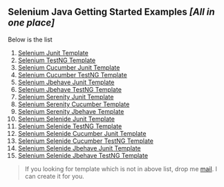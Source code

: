  ## Selenium Java Getting Started Examples *[All in one place]*
 
 Below is the list
 
  1. [Selenium Junit Template](https://github.com/sridharbandi/Selenium-Java-Getting-Started-Examples/tree/master/Selenium-Junit-Template)
  2. [Selenium TestNG Template](https://github.com/sridharbandi/Selenium-Java-Getting-Started-Examples/tree/master/Selenium-Testng-Template)
  3. [Selenium Cucumber Junit Template](https://github.com/sridharbandi/Selenium-Java-Getting-Started-Examples/tree/master/Selenium-Cucumber-Junit-Template)
  4. [Selenium Cucumber TestNG Template](https://github.com/sridharbandi/Selenium-Java-Getting-Started-Examples/tree/master/Selenium-Cucumber-Testng-Template)
  5. [Selenium Jbehave Junit Template](https://github.com/sridharbandi/Selenium-Java-Getting-Started-Examples/tree/master/Selenium-Jbehave-Junit-Template)
  6. [Selenium Jbehave TestNG Template](https://github.com/sridharbandi/Selenium-Java-Getting-Started-Examples/tree/master/Selenium-Jbehave-Testng-Template)
  7. [Selenium Serenity Junit Template](https://github.com/sridharbandi/Selenium-Java-Getting-Started-Examples/tree/master/Selenium-Serenity-Junit-Template)
  8. [Selenium Serenity Cucumber Template](https://github.com/sridharbandi/Selenium-Java-Getting-Started-Examples/tree/master/Selenium-Serenity-Cucumber-Template)
  9. [Selenium Serenity Jbehave Template](https://github.com/sridharbandi/Selenium-Java-Getting-Started-Examples/tree/master/Selenium-Serenity-Jbehave-Template)
 10. [Selenium Selenide Junit Template](https://github.com/sridharbandi/Selenium-Java-Getting-Started-Examples/tree/master/Selenium-Selenide-Junit-Template)
 11. [Selenium Selenide TestNG Template](https://github.com/sridharbandi/Selenium-Java-Getting-Started-Examples/tree/master/Selenium-Selenide-TestNG-Template)
 12. [Selenium Selenide Cucumber Junit Template](https://github.com/sridharbandi/Selenium-Java-Getting-Started-Examples/tree/master/Selenium-Selenide-Cucumber-Junit-Template)
 13. [Selenium Selenide Cucumber TestNG Template](https://github.com/sridharbandi/Selenium-Java-Getting-Started-Examples/tree/master/Selenium-Selenide-Cucumber-Testng-Template)
 14. [Selenium Selenide Jbehave Junit Template](https://github.com/sridharbandi/Selenium-Java-Getting-Started-Examples/tree/master/Selenium-Selenide-Jbehave-Junit-Template)
 15. [Selenium Selenide Jbehave TestNG Template](https://github.com/sridharbandi/Selenium-Java-Getting-Started-Examples/tree/master/Selenium-Selenide-Jbehave-Testng-Template)
 
 > If you looking for template which is not in above list, drop me [mail](mailto:sridhar.bandi.ece@gmail.com). I can create it for you.